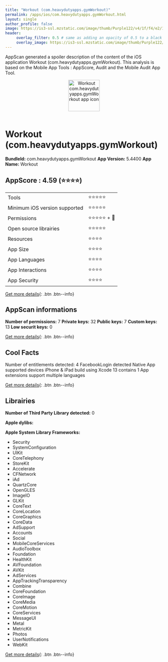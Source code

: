 ```yaml
---
title: "Workout (com.heavydutyapps.gymWorkout)"
permalink: /apps/ios/com.heavydutyapps.gymWorkout.html
layout: single
author_profile: false
image: https://is3-ssl.mzstatic.com/image/thumb/Purple122/v4/1f/f4/e2/1ff4e25c-2847-412c-c11b-c544103727ea/AppIcon-1x_U007emarketing-0-10-0-0-0-85-220.png/512x512bb.jpg
header: 
     overlay_filter: 0.5 # same as adding an opacity of 0.5 to a black background
     overlay_image: https://is3-ssl.mzstatic.com/image/thumb/Purple122/v4/1f/f4/e2/1ff4e25c-2847-412c-c11b-c544103727ea/AppIcon-1x_U007emarketing-0-10-0-0-0-85-220.png/512x512bb.jpg
---
```

AppScan generated a spoiler description of the content of the iOS application Workout (com.heavydutyapps.gymWorkout). This analysis is based on the Mobile App Tools : AppScore, Audit and the Mobile Audit App Tool.

  
  
<div style="text-align: center;"><img src="https://is3-ssl.mzstatic.com/image/thumb/Purple122/v4/1f/f4/e2/1ff4e25c-2847-412c-c11b-c544103727ea/AppIcon-1x_U007emarketing-0-10-0-0-0-85-220.png/512x512bb.jpg" width="100" height="100" alt="Workout com.heavydutyapps.gymWorkout app icon"></div></br>
  
# Workout (com.heavydutyapps.gymWorkout)

**BundleId:** com.heavydutyapps.gymWorkout
**App Version:** 5.4400
**App Name:** Workout


## AppScore : 4.59 (⭐️⭐️⭐️⭐️) 

<table>
<tr><td> Tools </td><td> ⭐️⭐️⭐️⭐️⭐️ </td></tr>
<tr><td> Minimum iOS version supported </td><td> ⭐️⭐️⭐️⭐️⭐️ </td></tr>
<tr><td> Permissions </td><td> ⭐️⭐️⭐️⭐️⭐️ + 🌟 </td></tr>
<tr><td> Open source librairies </td><td> ⭐️⭐️⭐️⭐️⭐️ </td></tr>
<tr><td> Resources </td><td> ⭐️⭐️⭐️⭐️ </td></tr>
<tr><td> App Size </td><td> ⭐️⭐️⭐️⭐️ </td></tr>
<tr><td> App Languages </td><td> ⭐️⭐️⭐️⭐️ </td></tr>
<tr><td> App Interactions </td><td> ⭐️⭐️⭐️⭐️ </td></tr>
<tr><td> App Security </td><td> ⭐️⭐️⭐️⭐️ </td></tr>
</table>

[Get more details](/pricing.html){: .btn .btn--info}  
  
## AppScan informations 

**Number of permissions:** 7
**Private keys:** 32
**Public keys:** 7
**Custom keys:** 13
**Low securit keys:** 0
  
[Get more details](/pricing.html){: .btn .btn--info}

## Cool Facts

Number of entitlements detected: 4
FacebookLogin detected
Native App
supported devices iPhone & iPad
build using Xcode 13
contains 1 App extensions
support multiple languages
  
[Get more details](/pricing.html){: .btn .btn--info}

## Librairies 
**Number of Third Party Library detected:** 0

**Apple dylibs:**


**Apple System Library Frameworks:**
- Security
- SystemConfiguration
- UIKit
- CoreTelephony
- StoreKit
- Accelerate
- CFNetwork
- iAd
- QuartzCore
- OpenGLES
- ImageIO
- GLKit
- CoreText
- CoreLocation
- CoreGraphics
- CoreData
- AdSupport
- Accounts
- Social
- MobileCoreServices
- AudioToolbox
- Foundation
- HealthKit
- AVFoundation
- AVKit
- AdServices
- AppTrackingTransparency
- Combine
- CoreFoundation
- CoreImage
- CoreMedia
- CoreMotion
- CoreServices
- MessageUI
- Metal
- MetricKit
- Photos
- UserNotifications
- WebKit


  
[Get more details](/pricing.html){: .btn .btn--info}

